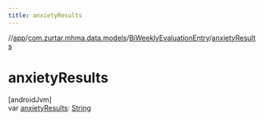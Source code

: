 ```yaml
---
title: anxietyResults
---
```

//[app](../../../index.html)/[com.zurtar.mhma.data.models](../index.html)/[BiWeeklyEvaluationEntry](index.html)/[anxietyResults](anxiety-results.html)



# anxietyResults



[androidJvm]\
var [anxietyResults](anxiety-results.html): [String](https://kotlinlang.org/api/core/kotlin-stdlib/kotlin/-string/index.html)




